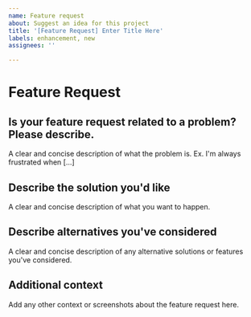 ```yaml
---
name: Feature request
about: Suggest an idea for this project
title: '[Feature Request] Enter Title Here'
labels: enhancement, new
assignees: ''

---
```


Feature Request
===============


Is your feature request related to a problem? Please describe.
--------------------------------------------------------------

A clear and concise description of what the problem is. Ex. I'm always
frustrated when [...]


Describe the solution you'd like
--------------------------------

A clear and concise description of what you want to happen.


Describe alternatives you've considered
---------------------------------------

A clear and concise description of any alternative solutions or features you've
considered.


Additional context
------------------

Add any other context or screenshots about the feature request here.
